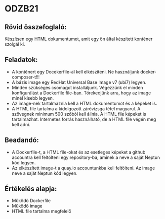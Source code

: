 # ODZB21

## Rövid összefoglaló:
Készítsen egy HTML dokumentumot, amit egy ön által készített konténer szolgál ki.

## Feladatok:
- A konténert egy Docekerfile-al kell elkészíteni.
Ne használjunk docker-composer-t!!!
- A bázis image egy RedHat Universal Base Image v7 (ubi7) legyen.
- Minden szükséges csomagot installáljunk.
Végezzünk el minden konfigurálást a Dockerfile file-ban.
Törekedjünk arra, hogy az image minél kisebb legyen.
- Az image-nek tartalmaznia kell a HTML dokumentumot és a képeket is.
- A HTML file tartalma a kidolgozott záróvizsga tétel magyarul.
A szövegnek minimum 500 szóból kell állnia.
A HTML file képeket is tartalmazhat.
Internetes forrás használható, de a HTML file végén meg kell adni.

## Beadandó:
- A Dockerfile-t, a HTML file-okat és az esetleges képeket a github accountra
kell feltölteni egy repository-ba, aminek a neve a saját Neptun kód legyen.
- Az elkészített image-t a quay.io accountunkba kell feltölteni.
Az image neve a saját Neptun kód legyen.

## Értékelés alapja:
- Működő Dockerfile
- Működő image
- HTML file tartalma megfelelő
